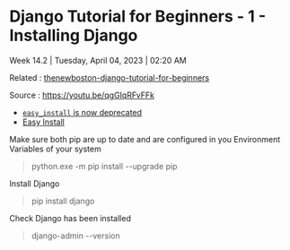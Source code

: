 # Django Tutorial for Beginners - 1 - Installing Django

Week 14.2 | Tuesday, April 04, 2023 | 02:20 AM

Related : [thenewboston-django-tutorial-for-beginners](thenewboston-django-tutorial-for-beginners.md)

Source : <https://youtu.be/qgGIqRFvFFk>

- [`easy_install` is now deprecated](https://packaging.python.org/en/latest/discussions/pip-vs-easy-install/)
- [Easy Install](https://setuptools.pypa.io/en/latest/deprecated/easy_install.html)

Make sure both pip are up to date and are configured in you Environment Variables of your system

> python.exe -m pip install --upgrade pip

Install Django

> pip install django

Check Django has been installed

> django-admin --version
